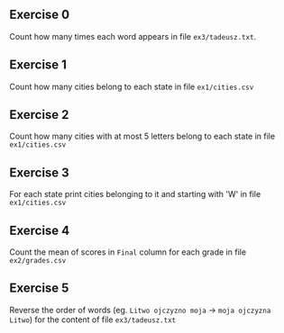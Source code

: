 ## Exercise 0
Count how many times each word appears in file `ex3/tadeusz.txt`.
## Exercise 1
Count how many cities belong to each state in file `ex1/cities.csv`
## Exercise 2
Count how many cities with at most 5 letters belong to each state in file  `ex1/cities.csv`
## Exercise 3
For each state print cities belonging to it and starting with 'W' in file `ex1/cities.csv`
## Exercise 4
Count the mean of scores in `Final` column for each grade in file `ex2/grades.csv`
## Exercise 5
Reverse the order of words (eg. `Litwo ojczyzno moja` -> `moja ojczyzna Litwo`) for the content of file `ex3/tadeusz.txt`
